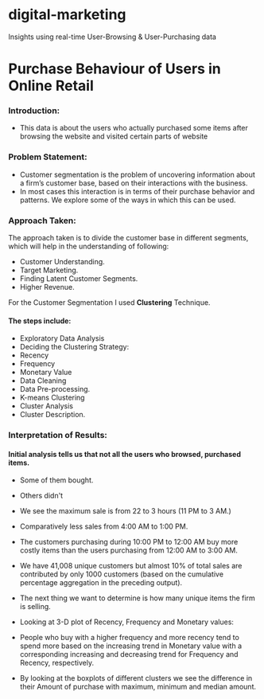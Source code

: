 # digital-marketing
Insights using real-time User-Browsing &amp; User-Purchasing data


# Purchase Behaviour of Users in Online Retail

### Introduction:

- This data is about the users who actually purchased some items after browsing the website and visited certain parts of website

### Problem Statement:
- Customer segmentation is the problem of uncovering information about a firm’s customer base, based on their interactions with the business.
- In most cases this interaction is in terms of their purchase behavior and patterns. We explore some of the ways in which this can be used.

### Approach Taken:
The approach taken is to divide the customer base in different segments, which will help in the understanding of following:
- Customer Understanding.
- Target Marketing.
- Finding Latent Customer Segments.
- Higher Revenue.

For the Customer Segmentation I used **Clustering** Technique.
#### The steps include:
- Exploratory Data Analysis
- Deciding the Clustering Strategy:
- Recency
- Frequency
- Monetary Value
- Data Cleaning
- Data Pre-processing.
- K-means Clustering
- Cluster Analysis
- Cluster Description.

### Interpretation of Results:

#### Initial analysis tells us that not all the users who browsed, purchased items.
- Some of them bought.
- Others didn't


- We see the maximum sale is from 22 to 3 hours (11 PM to 3 AM.)
- Comparatively less sales from 4:00 AM to 1:00 PM.
- The customers purchasing during 10:00 PM to 12:00 AM buy more costly items than the users purchasing from 12:00 AM to 3:00 AM.
- We have 41,008 unique customers but almost 10% of total sales are contributed by only 1000 customers (based on the cumulative percentage aggregation in the preceding output).
- The next thing we want to determine is how many unique items the firm is selling.
- Looking at 3-D plot of Recency, Frequency and Monetary values:
- People who buy with a higher frequency and more recency tend to spend more based on the increasing trend in Monetary value with a corresponding increasing and decreasing trend for Frequency and Recency, respectively.
- By looking at the boxplots of different clusters we see the difference in their Amount of purchase with maximum, minimum and median amount.

